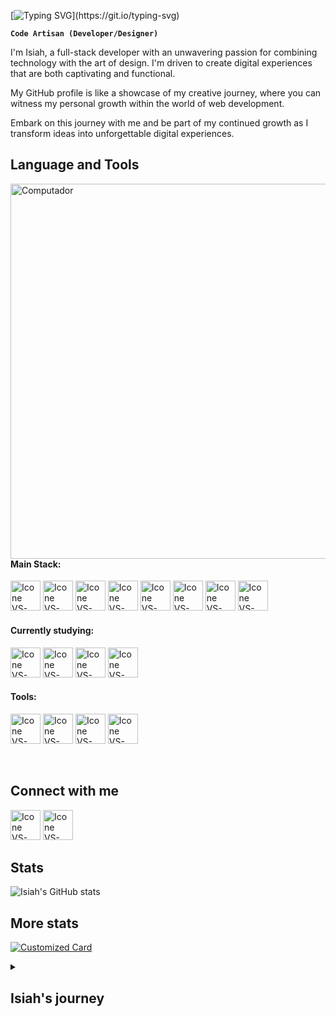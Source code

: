 
[![Typing SVG](https://readme-typing-svg.herokuapp.com?color=F0F0F0&size=40&left=true&vCenter=true&width=1000&lines=Welcome+to+my+GitHub+profile!;I'm+Isiah+Zac;)](https://git.io/typing-svg)

**`Code Artisan (Developer/Designer)`**

I'm Isiah, a full-stack developer with an unwavering passion for combining technology with the art of design. I'm driven to create digital experiences that are both captivating and functional.

My GitHub profile is like a showcase of my creative journey, where you can witness my personal growth within the world of web development.

Embark on this journey with me and be part of my continued growth as I transform ideas into unforgettable digital experiences.


## Language and Tools

  <img src="https://github.com/isiahzac/isiahzac/assets/130514737/725f4494-cd52-49d3-9305-0b171fc7db25" min-width="600px" max-width="600px" width="600px" align="right" alt="Computador">

#### Main Stack:
  [<img height="48px" width="48px" alt="Icone VS-Code" src="https://skillicons.dev/icons?i=html"/>](https://developer.mozilla.org/en-US/docs/Web/HTML)
  [<img height="48px" width="48px" alt="Icone VS-Code" src="https://skillicons.dev/icons?i=css"/>](https://developer.mozilla.org/en-US/docs/Web/CSS)
  [<img height="48px" width="48px" alt="Icone VS-Code" src="https://skillicons.dev/icons?i=js"/>](https://developer.mozilla.org/en-US/docs/Web/JavaScript)
  [<img height="48px" width="48px" alt="Icone VS-Code" src="https://skillicons.dev/icons?i=ts"/>](https://www.typescriptlang.org/)
  [<img height="48px" width="48px" alt="Icone VS-Code" src="https://skillicons.dev/icons?i=nodejs"/>](https://nodejs.org/en)
  [<img height="48px" width="48px" alt="Icone VS-Code" src="https://skillicons.dev/icons?i=react"/>](https://react.dev/)
  [<img height="48px" width="48px" alt="Icone VS-Code" src="https://skillicons.dev/icons?i=tailwind"/>](https://tailwindcss.com/)
  [<img height="48px" width="48px" alt="Icone VS-Code" src="https://skillicons.dev/icons?i=nestjs"/>](https://nestjs.com/)


#### Currently studying:
  [<img height="48px" width="48px" alt="Icone VS-Code" src="https://skillicons.dev/icons?i=py"/>](https://www.python.org/)
  [<img height="48px" width="48px" alt="Icone VS-Code" src="https://skillicons.dev/icons?i=mysql"/>](https://www.mysql.com/)
  [<img height="48px" width="48px" alt="Icone VS-Code" src="https://skillicons.dev/icons?i=linux"/>](https://www.linux.org/)
  [<img height="48px" width="48px" alt="Icone VS-Code" src="https://skillicons.dev/icons?i=vue"/>](https://www.vuejs.org/)

#### Tools:

  [<img height="48px" width="48px" alt="Icone VS-Code" src="https://skillicons.dev/icons?i=figma"/>](https://www.figma.com/)
  [<img height="48px" width="48px" alt="Icone VS-Code" src="https://skillicons.dev/icons?i=vscode"/>](https://code.visualstudio.com/)
  [<img height="48px" width="48px" alt="Icone VS-Code" src="https://skillicons.dev/icons?i=github"/>](https://github.com/)
  [<img height="48px" width="48px" alt="Icone VS-Code" src="https://skillicons.dev/icons?i=git"/>](https://git-scm.com/)

<br>

## Connect with me

  [<img height="48px" width="48px" alt="Icone VS-Code" src="https://skillicons.dev/icons?i=instagram"/>](https://instagram.com/1s1ahzac)
  [<img height="48px" width="48px" alt="Icone VS-Code" src="https://skillicons.dev/icons?i=linkedin"/>](https://linkedin.com/in/isiahzac)


## Stats

![Isiah's GitHub stats](https://github-readme-stats.vercel.app/api?username=isiahzac&theme=dark&show_icons=true)


## More stats

[![Customized Card](https://github-readme-stats.vercel.app/api/pin?username=isiahzac&repo=toquen-el-dom-sin-miedo-al-exito&title_color=151515&icon_color=151515&text_color=151515&bg_color=f9f9f9)](https://github.com/isiahzac/toquen-el-dom-sin-miedo-al-exito)


<details>
  <summary><h2>Isiah's journey</h2></summary>
  
  My journey in the world of technology has been a fascinating combination of experiences and learning.

  A few years ago, while enjoying my time in Iceland, I had my first introduction to the world of programming thanks to someone I met. From that moment on, I was intrigued by what programming was all about    and the exciting things that could be created with that skill.

  Eventually, I met someone else who was really into programming and I got to see firsthand how amazing programming is and all the cool things you can do. That led me to decide what I wanted to do next.

  In 2023, I decided that I had to make a career change and threw myself into studying programming while working as a bartender. During this time, I completed courses in web layout and full stack 
  development, which gave me a good foundation to get started in the world of web development.

  Currently, I'm immersed in a cybersecurity course and also expanding my knowledge with another frontend course to improve my skills and be able to express my creativity the way I like.

</details>
